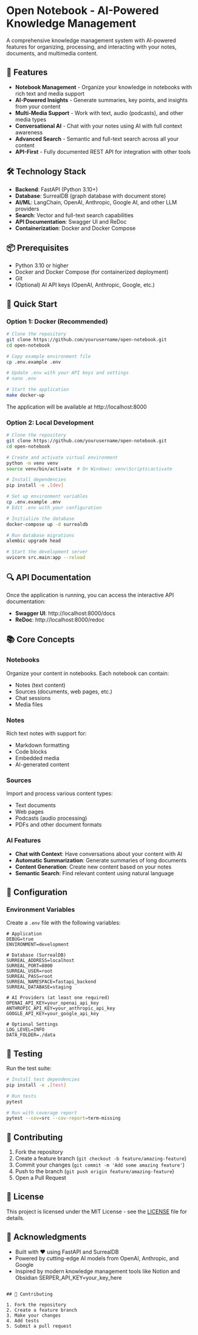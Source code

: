 # Open Notebook - AI-Powered Knowledge Management

A comprehensive knowledge management system with AI-powered features for organizing, processing, and interacting with your notes, documents, and multimedia content.

## 🚀 Features

- **Notebook Management** - Organize your knowledge in notebooks with rich text and media support
- **AI-Powered Insights** - Generate summaries, key points, and insights from your content
- **Multi-Media Support** - Work with text, audio (podcasts), and other media types
- **Conversational AI** - Chat with your notes using AI with full context awareness
- **Advanced Search** - Semantic and full-text search across all your content
- **API-First** - Fully documented REST API for integration with other tools

## 🛠️ Technology Stack

- **Backend**: FastAPI (Python 3.10+)
- **Database**: SurrealDB (graph database with document store)
- **AI/ML**: LangChain, OpenAI, Anthropic, Google AI, and other LLM providers
- **Search**: Vector and full-text search capabilities
- **API Documentation**: Swagger UI and ReDoc
- **Containerization**: Docker and Docker Compose

## 📦 Prerequisites

- Python 3.10 or higher
- Docker and Docker Compose (for containerized deployment)
- Git
- (Optional) AI API keys (OpenAI, Anthropic, Google, etc.)

## 🚀 Quick Start

### Option 1: Docker (Recommended)

```bash
# Clone the repository
git clone https://github.com/yourusername/open-notebook.git
cd open-notebook

# Copy example environment file
cp .env.example .env

# Update .env with your API keys and settings
# nano .env

# Start the application
make docker-up
```

The application will be available at http://localhost:8000

### Option 2: Local Development

```bash
# Clone the repository
git clone https://github.com/yourusername/open-notebook.git
cd open-notebook

# Create and activate virtual environment
python -m venv venv
source venv/bin/activate  # On Windows: venv\Scripts\activate

# Install dependencies
pip install -e .[dev]

# Set up environment variables
cp .env.example .env
# Edit .env with your configuration

# Initialize the database
docker-compose up -d surrealdb

# Run database migrations
alembic upgrade head

# Start the development server
uvicorn src.main:app --reload
```

## 🔍 API Documentation

Once the application is running, you can access the interactive API documentation:

- **Swagger UI**: http://localhost:8000/docs
- **ReDoc**: http://localhost:8000/redoc

## 📚 Core Concepts

### Notebooks
Organize your content in notebooks. Each notebook can contain:
- Notes (text content)
- Sources (documents, web pages, etc.)
- Chat sessions
- Media files

### Notes
Rich text notes with support for:
- Markdown formatting
- Code blocks
- Embedded media
- AI-generated content

### Sources
Import and process various content types:
- Text documents
- Web pages
- Podcasts (audio processing)
- PDFs and other document formats

### AI Features
- **Chat with Context**: Have conversations about your content with AI
- **Automatic Summarization**: Generate summaries of long documents
- **Content Generation**: Create new content based on your notes
- **Semantic Search**: Find relevant content using natural language

## 🔧 Configuration

### Environment Variables

Create a `.env` file with the following variables:

```env
# Application
DEBUG=true
ENVIRONMENT=development

# Database (SurrealDB)
SURREAL_ADDRESS=localhost
SURREAL_PORT=8000
SURREAL_USER=root
SURREAL_PASS=root
SURREAL_NAMESPACE=fastapi_backend
SURREAL_DATABASE=staging

# AI Providers (at least one required)
OPENAI_API_KEY=your_openai_api_key
ANTHROPIC_API_KEY=your_anthropic_api_key
GOOGLE_API_KEY=your_google_api_key

# Optional Settings
LOG_LEVEL=INFO
DATA_FOLDER=./data
```

## 🧪 Testing

Run the test suite:

```bash
# Install test dependencies
pip install -e .[test]

# Run tests
pytest

# Run with coverage report
pytest --cov=src --cov-report=term-missing
```

## 🤝 Contributing

1. Fork the repository
2. Create a feature branch (`git checkout -b feature/amazing-feature`)
3. Commit your changes (`git commit -m 'Add some amazing feature'`)
4. Push to the branch (`git push origin feature/amazing-feature`)
5. Open a Pull Request

## 📄 License

This project is licensed under the MIT License - see the [LICENSE](LICENSE) file for details.

## 🙏 Acknowledgments

- Built with ❤️ using FastAPI and SurrealDB
- Powered by cutting-edge AI models from OpenAI, Anthropic, and Google
- Inspired by modern knowledge management tools like Notion and Obsidian
SERPER_API_KEY=your_key_here
```

## 🤝 Contributing

1. Fork the repository
2. Create a feature branch
3. Make your changes
4. Add tests
5. Submit a pull request
